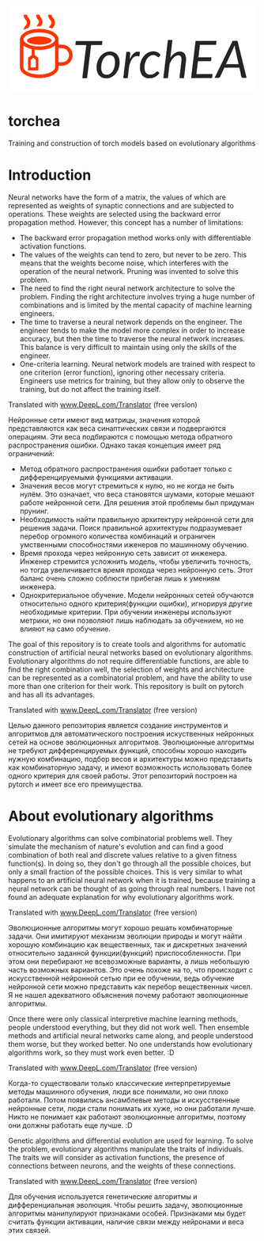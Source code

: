![TorchEA Logo](./docs/logo.png)

# torchea
Training and construction of torch models based on evolutionary algorithms

# Introduction

Neural networks have the form of a matrix, the values of which are represented as weights of synaptic connections and are subjected to operations. These weights are selected using the backward error propagation method. However, this concept has a number of limitations:
- The backward error propagation method works only with differentiable activation functions.
- The values of the weights can tend to zero, but never to be zero. This means that the weights become noise, which interferes with the operation of the neural network. Pruning was invented to solve this problem.
- The need to find the right neural network architecture to solve the problem. Finding the right architecture involves trying a huge number of combinations and is limited by the mental capacity of machine learning engineers.
- The time to traverse a neural network depends on the engineer. The engineer tends to make the model more complex in order to increase accuracy, but then the time to traverse the neural network increases. This balance is very difficult to maintain using only the skills of the engineer.
- One-criteria learning. Neural network models are trained with respect to one criterion (error function), ignoring other necessary criteria. Engineers use metrics for training, but they allow only to observe the training, but do not affect the training itself.


Translated with www.DeepL.com/Translator (free version)

Нейронные сети имеют вид матрицы, значения которой представляются как веса синаптических связи и подвергаются операциям. Эти веса подбираются с помощью метода обратного распространения ошибки. Однако такая концепция имеет ряд ограничений:
- Метод обратного распространения ошибки работает только с дифференцируемыми функциями активации.
- Значения весов могут стремиться к нулю, но не когда не быть нулём. Это означает, что веса становятся шумами, которые мешают работе нейронной сети. Для решения этой проблемы был придуман прунинг.
- Необходимость найти правильную архитектуру нейронной сети для решения задачи. Поиск правильной архитектуры подразумевает перебор огромного количества комбинаций и ограничен умственными способностями иженеров по машинному обучению.
- Время прохода через нейронную сеть зависит от инженера. Инженер стремится усложнить модель, чтобы увеличить точность, но тогда увеличивается время прохода через нейронную сеть. Этот баланс очень сложно соблюсти прибегая лишь к умениям инженера.
- Однокритериальное обучение. Модели нейронных сетей обучаются относительно одного критерия(функции ошибки), игнорируя другие необходимые критерии. При обучении инженеры используют метрики, но они позволяют лишь наблюдать за обучением, но не влияют на само обучение.

The goal of this repository is to create tools and algorithms for automatic construction of artificial neural networks based on evolutionary algorithms. Evolutionary algorithms do not require differentiable functions, are able to find the right combination well, the selection of weights and architecture can be represented as a combinatorial problem, and have the ability to use more than one criterion for their work. This repository is built on pytorch and has all its advantages.

Translated with www.DeepL.com/Translator (free version)

Целью данного репозитория является создание инструментов и алгоритмов для автоматического построения искуственных нейронных сетей на основе эволюционных алгоритмов. Эволюционные алгоритмы не требуют дифференцируемых функций, способны хорошо находить нужную комбинацию, подбор весов и архитектуры можно представить как комбинаторную задачу, и имеют возможность использовать более одного критерия для своей работы. Этот репозиторий построен на pytorch и имеет все его преимущества.


# About evolutionary algorithms

Evolutionary algorithms can solve combinatorial problems well. They simulate the mechanism of nature's evolution and can find a good combination of both real and discrete values relative to a given fitness function(s). In doing so, they don't go through all the possible choices, but only a small fraction of the possible choices. This is very similar to what happens to an artificial neural network when it is trained, because training a neural network can be thought of as going through real numbers. I have not found an adequate explanation for why evolutionary algorithms work. 

Translated with www.DeepL.com/Translator (free version)

Эволюционные алгоритмы могут хорошо решать комбинаторные задачи. Они имитируют механизм эволюции природы и могут найти хорошую комбинацию как вещественных, так и дискретных значений относительно заданной функции(функций) приспособленности. При этом они перебирают не всевозможные варианты, а лишь небольшую часть возможных вариантов. Это очень похоже на то, что происходит с искусственной нейронной сетью при ее обучении, ведь обучение нейронной сети можно представить как перебор вещественных чисел. Я не нашел адекватного объяснения почему работают эволюционные алгоритмы. 

Once there were only classical interpretive machine learning methods, people understood everything, but they did not work well. Then ensemble methods and artificial neural networks came along, and people understood them worse, but they worked better. No one understands how evolutionary algorithms work, so they must work even better. :D

Translated with www.DeepL.com/Translator (free version)

Когда-то существовали только классические интерпретируемые методы машинного обучения, люди все понимали, но они плохо работали. Потом появились ансамблевые методы и искусственные нейронные сети, люди стали понимать их хуже, но они работали лучше. Никто не понимает как работают эволюционные алгоритмы, поэтому они должны работать еще лучше. :D

Genetic algorithms and differential evolution are used for learning. To solve the problem, evolutionary algorithms manipulate the traits of individuals. The traits we will consider as activation functions, the presence of connections between neurons, and the weights of these connections.

Translated with www.DeepL.com/Translator (free version)

Для обучения используется генетические алгоритмы и дифференциальная эволюция. Чтобы решить задачу, эволюционные алгоритмы манипулируют признаками особей. Признаками мы будет считать функции активации, наличие связи между нейронами и веса этих связей.